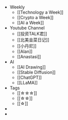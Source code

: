 - Weekly
	- [[Technology a Week]]
	- [[Crypto a Week]]
	- [[AI a Week]]
- Youtube Channel
	- [[投资TALK君]]
	- [[北美韭菜日记]]
	- [[小丹尼]]
	- [[Alan]]
	- [[Anastasi]]
- AI
	- [[AI Drawing]]
	- [[Stable Diffusion]]
	- [[ChatGPT]]
	- [[LLaMA]]
- Tags
	- [[☆☆☆]]
	- [[☆☆]]
	- [[☆]]
-
-
